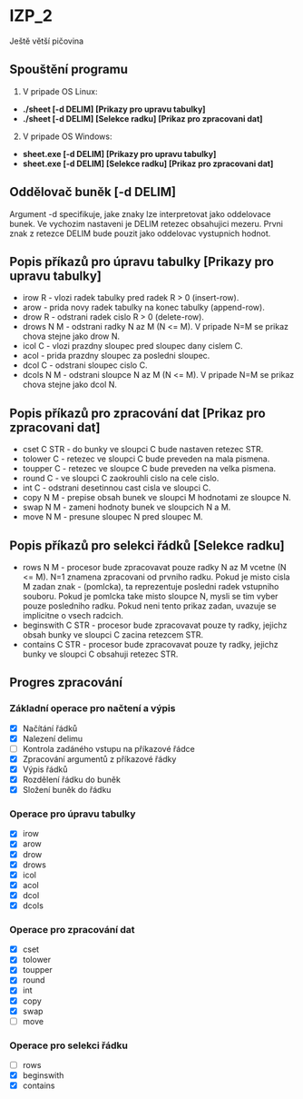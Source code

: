 # IZP_2
Ještě větší pičovina
## Spouštění programu
1. V pripade OS Linux: 
- **./sheet [-d DELIM] [Prikazy pro upravu tabulky]**
- **./sheet [-d DELIM] [Selekce radku] [Prikaz pro zpracovani dat]**
2. V pripade OS Windows: 
- **sheet.exe [-d DELIM] [Prikazy pro upravu tabulky]**
- **sheet.exe [-d DELIM] [Selekce radku] [Prikaz pro zpracovani dat]**

## Oddělovač buněk [-d DELIM]
Argument -d specifikuje, jake znaky lze interpretovat jako oddelovace bunek.
Ve vychozim nastaveni je DELIM retezec obsahujici mezeru.
Prvni znak z retezce DELIM bude pouzit jako oddelovac vystupnich hodnot.

## Popis příkazů pro úpravu tabulky [Prikazy pro upravu tabulky]
- irow R - vlozi radek tabulky pred radek R > 0 (insert-row).
- arow - prida novy radek tabulky na konec tabulky (append-row).
- drow R - odstrani radek cislo R > 0 (delete-row).
- drows N M - odstrani radky N az M (N <= M).
V pripade N=M se prikaz chova stejne jako drow N.
- icol C - vlozi prazdny sloupec pred sloupec dany cislem C.
- acol - prida prazdny sloupec za posledni sloupec.
- dcol C - odstrani sloupec cislo C.
- dcols N M - odstrani sloupce N az M (N <= M).
V pripade N=M se prikaz chova stejne jako dcol N.

## Popis příkazů pro zpracování dat [Prikaz pro zpracovani dat]
- cset C STR - do bunky ve sloupci C bude nastaven retezec STR.
- tolower C - retezec ve sloupci C bude preveden na mala pismena.
- toupper C - retezec ve sloupce C bude preveden na velka pismena.
- round C - ve sloupci C zaokrouhli cislo na cele cislo.
- int C - odstrani desetinnou cast cisla ve sloupci C.
- copy N M - prepise obsah bunek ve sloupci M hodnotami ze sloupce N.
- swap N M - zameni hodnoty bunek ve sloupcich N a M.
- move N M - presune sloupec N pred sloupec M.

## Popis příkazů pro selekci řádků [Selekce radku]
- rows N M - procesor bude zpracovavat pouze radky N az M vcetne (N <= M).
N=1 znamena zpracovani od prvniho radku. 
Pokud je misto cisla M zadan znak - (pomlcka), 
ta reprezentuje posledni radek vstupniho souboru. 
Pokud je pomlcka take misto sloupce N, mysli se tim vyber pouze posledniho radku.
Pokud neni tento prikaz zadan, uvazuje se implicitne o vsech radcich.
- beginswith C STR - procesor bude zpracovavat pouze ty radky,
jejichz obsah bunky ve sloupci C zacina retezcem STR.
- contains C STR - procesor bude zpracovavat pouze ty radky, 
jejichz bunky ve sloupci C obsahuji retezec STR.

## Progres zpracování
### Základní operace pro načtení a výpis 
- [x] Načítání řádků
- [x] Nalezení delimu
- [ ] Kontrola zadáného vstupu na příkazové řádce
- [x] Zpracování argumentů z příkazové řádky
- [x] Výpis řádků
- [x] Rozdělení řádku do buněk
- [x] Složení buněk do řádku 

### Operace pro úpravu tabulky
- [x] irow
- [x] arow
- [x] drow 
- [x] drows
- [x] icol
- [x] acol
- [x] dcol
- [x] dcols

### Operace pro zpracování dat
- [x] cset
- [x] tolower
- [x] toupper
- [x] round
- [x] int
- [x] copy
- [x] swap
- [ ] move

### Operace pro selekci řádku
- [ ] rows
- [x] beginswith
- [x] contains
